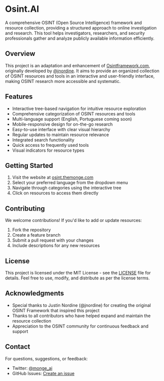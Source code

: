 # Osint.AI

A comprehensive OSINT (Open Source Intelligence) framework and resource collection, providing a structured approach to online investigation and research. This tool helps investigators, researchers, and security professionals gather and analyze publicly available information efficiently.

## Overview

This project is an adaptation and enhancement of [Osintframework.com](https://osintframework.com), originally developed by [@jnordine](https://x.com/jnordine). It aims to provide an organized collection of OSINT resources and tools in an interactive and user-friendly interface, making OSINT research more accessible and systematic.

## Features

- Interactive tree-based navigation for intuitive resource exploration
- Comprehensive categorization of OSINT resources and tools
- Multi-language support (English, Portuguese coming soon)
- Mobile-responsive design for on-the-go research
- Easy-to-use interface with clear visual hierarchy
- Regular updates to maintain resource relevance
- Integrated search functionality
- Quick access to frequently used tools
- Visual indicators for resource types

## Getting Started

1. Visit the website at [osint.themonge.com](https://osint.themonge.com)
2. Select your preferred language from the dropdown menu
3. Navigate through categories using the interactive tree
4. Click on resources to access them directly

## Contributing

We welcome contributions! If you'd like to add or update resources:

1. Fork the repository
2. Create a feature branch
3. Submit a pull request with your changes
4. Include descriptions for any new resources

## License

This project is licensed under the MIT License - see the [LICENSE](LICENSE) file for details. Feel free to use, modify, and distribute as per the license terms.

## Acknowledgments

- Special thanks to Justin Nordine (@jnordine) for creating the original OSINT Framework that inspired this project
- Thanks to all contributors who have helped expand and maintain the resource collection
- Appreciation to the OSINT community for continuous feedback and support

## Contact

For questions, suggestions, or feedback:
- Twitter: [@monge_ai](https://twitter.com/monge_ai)
- GitHub Issues: [Create an issue](https://github.com/ItsMeMonge/Osint.AI/issues)